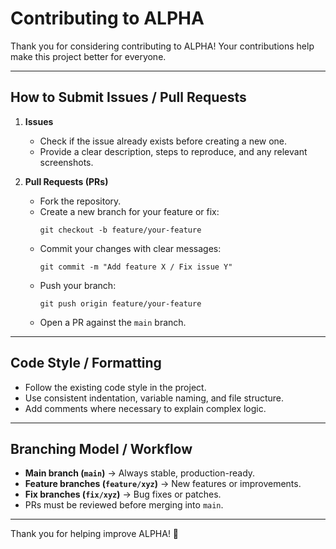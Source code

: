 # Contributing to ALPHA

Thank you for considering contributing to ALPHA! Your contributions help make this project better for everyone.

---
 
## How to Submit Issues / Pull Requests

1. **Issues**  
   - Check if the issue already exists before creating a new one.  
   - Provide a clear description, steps to reproduce, and any relevant screenshots.

2. **Pull Requests (PRs)**  
   - Fork the repository.  
   - Create a new branch for your feature or fix:  
     ```
     git checkout -b feature/your-feature
     ```  
   - Commit your changes with clear messages:  
     ```
     git commit -m "Add feature X / Fix issue Y"
     ```  
   - Push your branch:  
     ```
     git push origin feature/your-feature
     ```  
   - Open a PR against the `main` branch.

---

## Code Style / Formatting

- Follow the existing code style in the project.  
- Use consistent indentation, variable naming, and file structure.  
- Add comments where necessary to explain complex logic.

---

## Branching Model / Workflow

- **Main branch (`main`)** → Always stable, production-ready.  
- **Feature branches (`feature/xyz`)** → New features or improvements.  
- **Fix branches (`fix/xyz`)** → Bug fixes or patches.  
- PRs must be reviewed before merging into `main`.  

---

Thank you for helping improve ALPHA! 🚀
